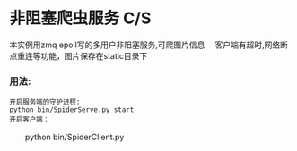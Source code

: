 非阻塞爬虫服务 C/S 
===================================  
  本实例用zmq epoll写的多用户非阻塞服务,可爬图片信息
　客户端有超时,网络断点重连等功能，图片保存在static目录下
  
### 用法:    
    开启服务端的守护进程:
    python bin/SpiderServe.py start
    开启客户端：
　　python bin/SpiderClient.py  
 
